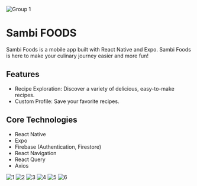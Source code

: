 ![Group 1](https://github.com/user-attachments/assets/46c9cc44-dec0-4c89-9e49-a1b30a18f123)

# Sambi FOODS
Sambi Foods is a mobile app built with React Native and Expo. Sambi Foods is here to make your culinary journey easier and more fun!

## Features
- Recipe Exploration: Discover a variety of delicious, easy-to-make recipes.
- Custom Profile: Save your favorite recipes.
  
## Core Technologies
- React Native
- Expo
- Firebase (Authentication, Firestore)
- React Navigation
- React Query
- Axios

![1](https://github.com/user-attachments/assets/724f2b75-f1b2-4148-a3d8-5b29c43424c4)
![2](https://github.com/user-attachments/assets/d14acf00-effd-444c-bb9e-0aab4a13bcf7)
![3](https://github.com/user-attachments/assets/e80fe7b2-0304-4b6b-9a18-ea96d6aacf53)
![4](https://github.com/user-attachments/assets/ecc5b5f4-de49-4562-a73a-dc98d74f55d9)
![5](https://github.com/user-attachments/assets/b8b9bef3-48d2-48bd-9694-3ff2b9fba4be)
![6](https://github.com/user-attachments/assets/48dfc9a2-95e3-4193-b091-1d97c119a03f)


